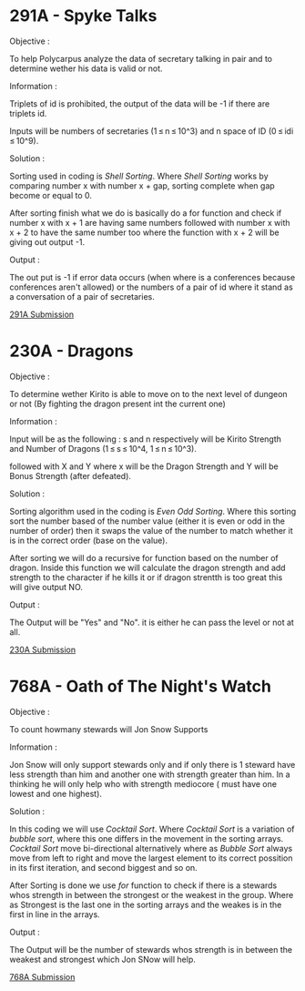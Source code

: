 # 291A - Spyke Talks
Objective : 

To help Polycarpus analyze the data of secretary talking in pair and to determine wether his data is valid or not.

Information : 

Triplets of id is prohibited, the output of the data will be -1 if there are triplets id.

Inputs will be numbers of secretaries (1 ≤ n ≤ 10^3) and n space of ID (0 ≤ idi ≤ 10^9).

Solution :

Sorting used in coding is *Shell Sorting*. Where *Shell Sorting* works by comparing number x with
number x + gap, sorting complete when gap become or equal to 0.

After sorting finish what we do is basically do a for function and check if number x with x + 1 are having 
same numbers followed with number x with x + 2 to have the same number too where the function with x + 2 
will be giving out output -1.

Output : 

The out put is -1 if error data occurs (when where is a conferences because conferences aren't allowed)
or the numbers of a pair of id where it stand as a conversation of a pair of secretaries.

[291A Submission](https://codeforces.com/contest/291/submission/42698256)

# 230A - Dragons
Objective : 

To determine wether Kirito is able to move on to the next level of dungeon or not (By fighting the dragon present int the current one)


Information : 

Input will be as the following :
s and n respectively will be Kirito Strength and Number of Dragons (1 ≤ s ≤ 10^4, 1 ≤ n ≤ 10^3).

followed with X and Y where x will be the Dragon Strength and Y will be Bonus Strength (after defeated).

Solution :

Sorting algorithm used in the coding is *Even Odd Sorting*. Where this sorting sort the number based of the number value
(either it is even or odd in the number of order) then it swaps the value of the number to match whether it is in the correct order 
(base on the value).

After sorting we will do a recursive for function based on the number of dragon. Inside this function
we will calculate the dragon strength and add strength to the character if he kills it or if dragon strentth is too great
this will give output NO.


Output : 

The Output will be "Yes" and "No". it is either he can pass the level or not at all.

[230A Submission](https://codeforces.com/contest/230/submission/42702670)
    
# 768A - Oath of The Night's Watch 
Objective : 

To count howmany stewards will Jon Snow Supports

Information : 

Jon Snow will only support stewards only and if only there is 1 steward have less strength than him and 
another one with strength greater than him. In a thinking he will only help who with strength mediocore ( must have one lowest and one highest).


Solution :

In this coding we will use *Cocktail Sort*. Where *Cocktail Sort* is a variation of *bubble sort*, where this one differs in the movement in the sorting arrays. *Cocktail Sort* move bi-directional alternatively where as *Bubble Sort* always move from left to right and move the largest element to its correct possition in its first iteration, and second biggest and so on.

After Sorting is done we use *for* function to check if there is a stewards whos strength in between the strongest or the weakest in the group. Where as Strongest is the last one in the sorting arrays and the weakes is in the first in line in the arrays.


Output : 

The Output will be the number of stewards whos strength is in between the weakest and strongest which Jon SNow will help.


[768A Submission](https://codeforces.com/contest/768/submission/42704759)
